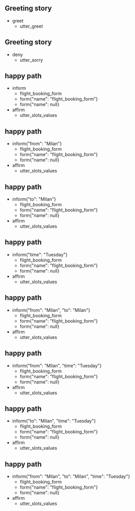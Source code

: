 ## Greeting story
* greet
    - utter_greet

## Greeting story
* deny
    - utter_sorry

## happy path
* inform
    - flight_booking_form
    - form{"name": "flight_booking_form"}
    - form{"name": null}
* affirm
    - utter_slots_values

## happy path
* inform{"from": "Milan"}
    - flight_booking_form
    - form{"name": "flight_booking_form"}
    - form{"name": null}
* affirm
    - utter_slots_values

## happy path
* inform{"to": "Milan"}
    - flight_booking_form
    - form{"name": "flight_booking_form"}
    - form{"name": null}
* affirm
    - utter_slots_values

## happy path
* inform{"time": "Tuesday"}
    - flight_booking_form
    - form{"name": "flight_booking_form"}
    - form{"name": null}
* affirm
    - utter_slots_values

## happy path
* inform{"from": "Milan", "to": "Milan"}
    - flight_booking_form
    - form{"name": "flight_booking_form"}
    - form{"name": null}
* affirm
    - utter_slots_values

## happy path
* inform{"from": "Milan", "time": "Tuesday"}
    - flight_booking_form
    - form{"name": "flight_booking_form"}
    - form{"name": null}
* affirm
    - utter_slots_values

## happy path
* inform{"to": "Milan", "time": "Tuesday"}
    - flight_booking_form
    - form{"name": "flight_booking_form"}
    - form{"name": null}
* affirm
    - utter_slots_values

## happy path
* inform{"from": "Milan", "to": "Milan", "time": "Tuesday"}
    - flight_booking_form
    - form{"name": "flight_booking_form"}
    - form{"name": null}
* affirm
    - utter_slots_values